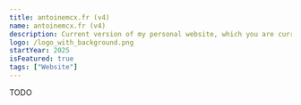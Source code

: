 ```yaml
---
title: antoinemcx.fr (v4)
name: antoinemcx.fr (v4)
description: Current version of my personal website, which you are currently visiting.
logo: /logo_with_background.png
startYear: 2025
isFeatured: true
tags: ["Website"]
---
```


TODO
